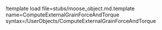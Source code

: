 !template load file=stubs/moose_object.md.template name=ComputeExternalGrainForceAndTorque syntax=/UserObjects/ComputeExternalGrainForceAndTorque